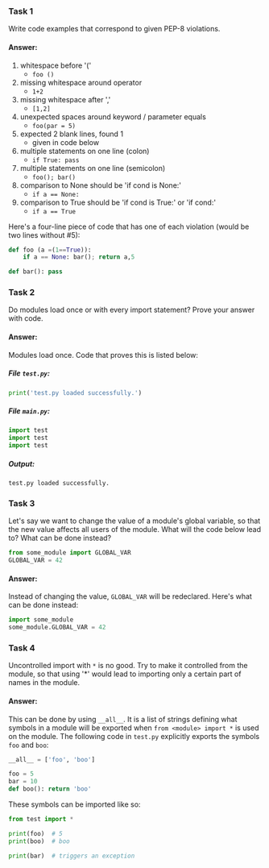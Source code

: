 ### Task 1
Write code examples that correspond to given PEP-8 violations.
#### Answer:
1. whitespace before '('
   - `foo ()`
2. missing whitespace around operator
   - `1+2`
3. missing whitespace after ','
   - `[1,2]`
4. unexpected spaces around keyword / parameter equals
   - `foo(par = 5)`
5. expected 2 blank lines, found 1
   - given in code below 
6. multiple statements on one line (colon)
   - `if True: pass`
7. multiple statements on one line (semicolon)
   - `foo(); bar()`
8. comparison to None should be 'if cond is None:'
   - `if a == None:`
9. comparison to True should be 'if cond is True:' or 'if cond:'
   - `if a == True`

Here's a four-line piece of code that has one of each violation (would be two lines without #5):
```python
def foo (a =(1==True)):
    if a == None: bar(); return a,5

def bar(): pass
```

### Task 2
Do modules load once or with every import statement? Prove your answer with code.
#### Answer:
Modules load once. Code that proves this is listed below:
##### File **`test.py`**:
```python
print('test.py loaded successfully.')
```
##### File **`main.py`**:
```python
import test
import test
import test
```
##### Output:
```
test.py loaded successfully.
```

### Task 3
Let's say we want to change the value of a module's global variable,
so that the new value affects all users of the module.
What will the code below lead to? What can be done instead?
```python
from some_module import GLOBAL_VAR
GLOBAL_VAR = 42
```
#### Answer:
Instead of changing the value, `GLOBAL_VAR` will be redeclared.
Here's what can be done instead:
```python
import some_module
some_module.GLOBAL_VAR = 42
```

### Task 4
Uncontrolled import with `*` is no good. Try to make it controlled from the module,
so that using '*' would lead to importing only a certain part of names in the module.
#### Answer:
This can be done by using `__all__`.  It is a list of strings defining what symbols
in a module will be exported when `from <module> import *` is used on the module.
The following code in `test.py` explicitly exports the symbols `foo` and `boo`:
```python
__all__ = ['foo', 'boo']

foo = 5
bar = 10
def boo(): return 'boo'
```
These symbols can be imported like so:
```python
from test import *

print(foo)  # 5
print(boo)  # boo

print(bar)  # triggers an exception
```
